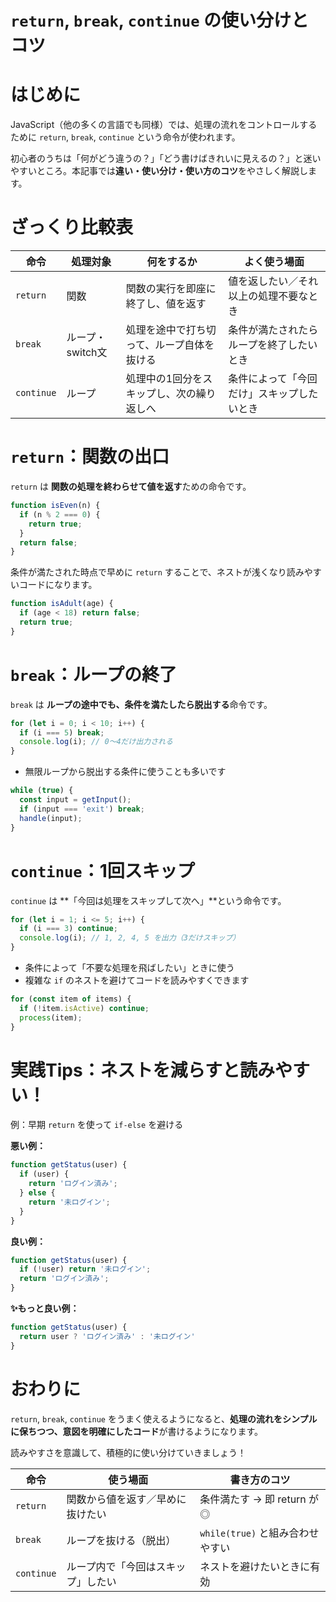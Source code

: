 # `return`, `break`, `continue` の使い分けとコツ

# はじめに

JavaScript（他の多くの言語でも同様）では、処理の流れをコントロールするために `return`, `break`, `continue` という命令が使われます。

初心者のうちは「何がどう違うの？」「どう書けばきれいに見えるの？」と迷いやすいところ。本記事では**違い・使い分け・使い方のコツ**をやさしく解説します。

# ざっくり比較表

| 命令         | 処理対象        | 何をするか                 | よく使う場面                |
| ---------- | ----------- | --------------------- | --------------------- |
| `return`   | 関数          | 関数の実行を即座に終了し、値を返す     | 値を返したい／それ以上の処理不要なとき   |
| `break`    | ループ・switch文 | 処理を途中で打ち切って、ループ自体を抜ける | 条件が満たされたらループを終了したいとき  |
| `continue` | ループ         | 処理中の1回分をスキップし、次の繰り返しへ | 条件によって「今回だけ」スキップしたいとき |

# `return`：関数の出口

`return` は **関数の処理を終わらせて値を返す**ための命令です。

```js
function isEven(n) {
  if (n % 2 === 0) {
    return true;
  }
  return false;
}
```

条件が満たされた時点で早めに `return` することで、ネストが浅くなり読みやすいコードになります。

```js
function isAdult(age) {
  if (age < 18) return false;
  return true;
}
```

# `break`：ループの終了

`break` は **ループの途中でも、条件を満たしたら脱出する**命令です。

```js
for (let i = 0; i < 10; i++) {
  if (i === 5) break;
  console.log(i); // 0〜4だけ出力される
}
```

* 無限ループから脱出する条件に使うことも多いです

```js
while (true) {
  const input = getInput();
  if (input === 'exit') break;
  handle(input);
}
```

# `continue`：1回スキップ

`continue` は \*\*「今回は処理をスキップして次へ」\*\*という命令です。

```js
for (let i = 1; i <= 5; i++) {
  if (i === 3) continue;
  console.log(i); // 1, 2, 4, 5 を出力（3だけスキップ）
}
```

* 条件によって「不要な処理を飛ばしたい」ときに使う
* 複雑な `if` のネストを避けてコードを読みやすくできます

```js
for (const item of items) {
  if (!item.isActive) continue;
  process(item);
}
```

# 実践Tips：ネストを減らすと読みやすい！

例：早期 `return` を使って `if-else` を避ける

**悪い例：**

```js
function getStatus(user) {
  if (user) {
    return 'ログイン済み';
  } else {
    return '未ログイン';
  }
}
```

**良い例：**

```js
function getStatus(user) {
  if (!user) return '未ログイン';
  return 'ログイン済み';
}
```

**✨もっと良い例：**

```js
function getStatus(user) {
  return user ? 'ログイン済み' : '未ログイン'
}
```

# おわりに

`return`, `break`, `continue` をうまく使えるようになると、**処理の流れをシンプルに保ちつつ、意図を明確にしたコード**が書けるようになります。

読みやすさを意識して、積極的に使い分けていきましょう！

| 命令         | 使う場面              | 書き方のコツ                  |
| ---------- | ----------------- | ----------------------- |
| `return`   | 関数から値を返す／早めに抜けたい  | 条件満たす → 即 return が◎     |
| `break`    | ループを抜ける（脱出）       | `while(true)` と組み合わせやすい |
| `continue` | ループ内で「今回はスキップ」したい | ネストを避けたいときに有効           |
